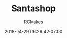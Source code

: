 ---
title: "Santashop"
date: 2018-04-29T16:29:42-07:00
draft: true

author: "RCMakes"

client: "RCMakes"

videoName: "Santa's Scene Shop"

videoDescription: "The night before Christmas as everyone sleeps, Santa's Scene Shop is full of interns!"

embedLink: "https://www.youtube.com/embed/KRnVldWI7R0"
---